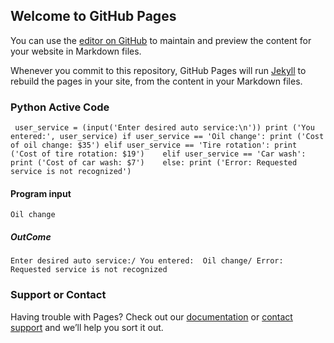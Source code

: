 ## Welcome to GitHub Pages

You can use the [editor on GitHub](https://github.com/JuliyaWang/DEAN500CLASS/edit/gh-pages/index.md) to maintain and preview the content for your website in Markdown files.

Whenever you commit to this repository, GitHub Pages will run [Jekyll](https://jekyllrb.com/) to rebuild the pages in your site, from the content in your Markdown files.


### Python Active Code 

`
user_service = (input('Enter desired auto service:\n'))
print ('You entered:', user_service)
if user_service == 'Oil change':
    print ('Cost of oil change: $35')
elif user_service == 'Tire rotation':
    print ('Cost of tire rotation: $19')   
elif user_service == 'Car wash':
    print ('Cost of car wash: $7')   
else:
    print ('Error: Requested service is not recognized')`



#### Program input
`
Oil change
`

##### OutCome
`
Enter desired auto service:/
You entered:  Oil change/
Error: Requested service is not recognized
`

### Support or Contact

Having trouble with Pages? Check out our [documentation](https://docs.github.com/categories/github-pages-basics/) or [contact support](https://github.com/contact) and we’ll help you sort it out.
